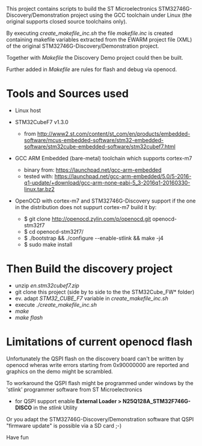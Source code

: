 This project contains scripts to build the ST Microelectronics STM32746G-Discovery/Demonstration 
project using the GCC toolchain under Linux (the original supports closed source toolchains only).

By executing *create_makefile_inc.sh* the file *makefile.inc* is created containing makefile variables
extracted from the EWARM project file (XML) of the original STM32746G-Discovery/Demonstration project.

Together with *Makefile* the Discovery Demo project could then be built.

Further added in *Makefile* are rules for flash and debug via openocd.


Tools and Sources used
==============
- Linux host

- STM32CubeF7 v1.3.0
  * from http://www2.st.com/content/st_com/en/products/embedded-software/mcus-embedded-software/stm32-embedded-software/stm32cube-embedded-software/stm32cubef7.html

- GCC ARM Embedded (bare-metal) toolchain which supports cortex-m7
  * binary from: https://launchpad.net/gcc-arm-embedded
  * tested with: https://launchpad.net/gcc-arm-embedded/5.0/5-2016-q1-update/+download/gcc-arm-none-eabi-5_3-2016q1-20160330-linux.tar.bz2
 
- OpenOCD with cortex-m7 and STM32746G-Discovery support
  if the one in the distribution does not suppurt cortex-m7 build it by:
  * $ git clone http://openocd.zylin.com/p/openocd.git openocd-stm32f7
  * $ cd openocd-stm32f7/
  * $ ./bootstrap && ./configure --enable-stlink && make -j4
  * $ sudo make install


Then Build the discovery project
==============
- unzip *en.stm32cubef7.zip*
- git clone this project (side by to side to the the STM32Cube_FW* folder)
- ev. adapt *STM32_CUBE_F7* variable in *create_makefile_inc.sh*
- execute *./create_makefile_inc.sh*
- *make*
- *make flash*


Limitations of current openocd flash
==============
Unfortunately the QSPI flash on the discovery board can't be written by openocd 
wheras write errors starting from 0x90000000 are reported and graphics on the
demo might be scrambled.

To workaround the QSPI flash might be programmed under windows by the 'stlink' 
programmer software from ST Microelectronics 
 * for QSPI support enable **External Loader > N25Q128A_STM32F746G-DISCO** in the *stlink* Utility

Or you adapt the STM32746G-Discovery/Demonstration software that QSPI "firmware update" 
is possible via a SD card ;-)


Have fun


